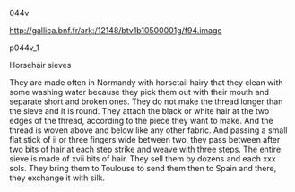 044v

http://gallica.bnf.fr/ark:/12148/btv1b10500001g/f94.image

p044v_1 

Horsehair sieves

They are made often in Normandy with horsetail hairy that they clean with some washing water because they pick them out with their mouth and separate short and broken ones. They do not make the  thread longer than the sieve and it is round. They attach the black or white hair at the two edges of the thread, according to the piece they want to make. And the thread is woven above and below like any other fabric. And passing a small flat stick of ii or three fingers wide between two, they pass between after two bits of hair at each step strike and weave with three steps. The entire sieve is made of xvii bits of hair. They sell them by dozens and each xxx sols. They bring them to Toulouse to send them then to Spain and there, they exchange it with silk.

